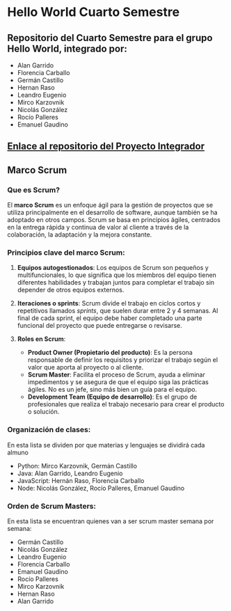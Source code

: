 # Hello World Cuarto Semestre
## Repositorio del Cuarto Semestre para el grupo Hello World, integrado por:
- Alan Garrido
- Florencia Carballo
- Germán Castillo
- Hernan Raso
- Leandro Eugenio
- Mirco Karzovnik
- Nicolás González
- Rocío Palleres
- Emanuel Gaudino

## [Enlace al repositorio del Proyecto Integrador](https://github.com/CodeStrong2023/PC-hub-e-commerce)

## Marco Scrum
### Que es Scrum?
El **marco Scrum** es un enfoque ágil para la gestión de proyectos que se utiliza principalmente en el desarrollo de software, aunque también se ha adoptado en otros campos. Scrum se basa en principios ágiles, centrados en la entrega rápida y continua de valor al cliente a través de la colaboración, la adaptación y la mejora constante.

### Principios clave del marco Scrum:

1. **Equipos autogestionados**: Los equipos de Scrum son pequeños y multifuncionales, lo que significa que los miembros del equipo tienen diferentes habilidades y trabajan juntos para completar el trabajo sin depender de otros equipos externos.

2. **Iteraciones o sprints**: Scrum divide el trabajo en ciclos cortos y repetitivos llamados *sprints*, que suelen durar entre 2 y 4 semanas. Al final de cada sprint, el equipo debe haber completado una parte funcional del proyecto que puede entregarse o revisarse.

3. **Roles en Scrum**:
   - **Product Owner (Propietario del producto)**: Es la persona responsable de definir los requisitos y priorizar el trabajo según el valor que aporta al proyecto o al cliente.
   - **Scrum Master**: Facilita el proceso de Scrum, ayuda a eliminar impedimentos y se asegura de que el equipo siga las prácticas ágiles. No es un jefe, sino más bien un guía para el equipo.
   - **Development Team (Equipo de desarrollo)**: Es el grupo de profesionales que realiza el trabajo necesario para crear el producto o solución.

### Organización de clases:
En esta lista se dividen por que materias y lenguajes se dividirá cada almuno
- Python: Mirco Karzovnik, Germán Castillo
- Java: Alan Garrido, Leandro Eugenio
- JavaScript: Hernán Raso, Florencia Carballo
- Node: Nicolás González, Rocío Palleres, Emanuel Gaudino

### Orden de Scrum Masters:
En esta lista se encuentran quienes van a ser scrum master semana por semana:
- Germán Castillo
- Nicolás González
- Leandro Eugenio
- Florencia Carballo
- Emanuel Gaudino
- Rocío Palleres
- Mirco Karzovnik
- Hernan Raso
- Alan Garrido
